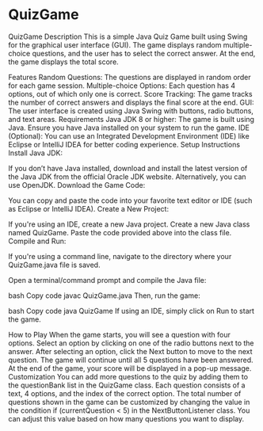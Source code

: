 # QuizGame
QuizGame
Description
This is a simple Java Quiz Game built using Swing for the graphical user interface (GUI). The game displays random multiple-choice questions, and the user has to select the correct answer. At the end, the game displays the total score.

Features
Random Questions: The questions are displayed in random order for each game session.
Multiple-choice Options: Each question has 4 options, out of which only one is correct.
Score Tracking: The game tracks the number of correct answers and displays the final score at the end.
GUI: The user interface is created using Java Swing with buttons, radio buttons, and text areas.
Requirements
Java JDK 8 or higher: The game is built using Java. Ensure you have Java installed on your system to run the game.
IDE (Optional): You can use an Integrated Development Environment (IDE) like Eclipse or IntelliJ IDEA for better coding experience.
Setup Instructions
Install Java JDK:

If you don’t have Java installed, download and install the latest version of the Java JDK from the official Oracle JDK website.
Alternatively, you can use OpenJDK.
Download the Game Code:

You can copy and paste the code into your favorite text editor or IDE (such as Eclipse or IntelliJ IDEA).
Create a New Project:

If you're using an IDE, create a new Java project.
Create a new Java class named QuizGame.
Paste the code provided above into the class file.
Compile and Run:

If you're using a command line, navigate to the directory where your QuizGame.java file is saved.

Open a terminal/command prompt and compile the Java file:

bash
Copy code
javac QuizGame.java
Then, run the game:

bash
Copy code
java QuizGame
If using an IDE, simply click on Run to start the game.

How to Play
When the game starts, you will see a question with four options.
Select an option by clicking on one of the radio buttons next to the answer.
After selecting an option, click the Next button to move to the next question.
The game will continue until all 5 questions have been answered.
At the end of the game, your score will be displayed in a pop-up message.
Customization
You can add more questions to the quiz by adding them to the questionBank list in the QuizGame class. Each question consists of a text, 4 options, and the index of the correct option.
The total number of questions shown in the game can be customized by changing the value in the condition if (currentQuestion < 5) in the NextButtonListener class. You can adjust this value based on how many questions you want to display.
